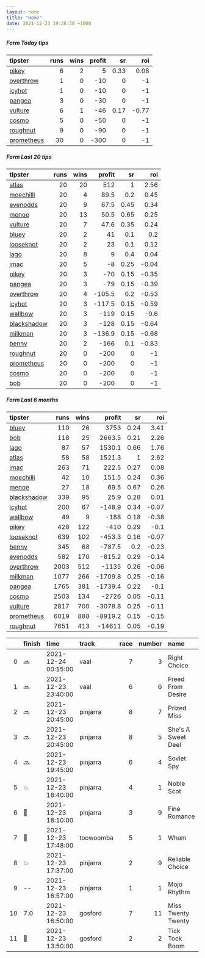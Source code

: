 ```yaml
---   
layout: home  
title: "Home"   
date: 2021-12-23 19:26:38 +1000  
---   
```



##### Form Today tips   

| tipster                                                       |   runs |   wins |   profit |   sr |   roi |
|:--------------------------------------------------------------|-------:|-------:|---------:|-----:|------:|
| [pikey](https://mrwayneo.github.io/tips/pikey.html)           |      6 |      2 |        5 | 0.33 |  0.08 |
| [overthrow](https://mrwayneo.github.io/tips/overthrow.html)   |      1 |      0 |      -10 | 0    | -1    |
| [icyhot](https://mrwayneo.github.io/tips/icyhot.html)         |      1 |      0 |      -10 | 0    | -1    |
| [pangea](https://mrwayneo.github.io/tips/pangea.html)         |      3 |      0 |      -30 | 0    | -1    |
| [vulture](https://mrwayneo.github.io/tips/vulture.html)       |      6 |      1 |      -46 | 0.17 | -0.77 |
| [cosmo](https://mrwayneo.github.io/tips/cosmo.html)           |      5 |      0 |      -50 | 0    | -1    |
| [roughnut](https://mrwayneo.github.io/tips/roughnut.html)     |      9 |      0 |      -90 | 0    | -1    |
| [prometheus](https://mrwayneo.github.io/tips/prometheus.html) |     30 |      0 |     -300 | 0    | -1    |

##### Form Last 20 tips   

| tipster                                                         |   runs |   wins |   profit |   sr |   roi |
|:----------------------------------------------------------------|-------:|-------:|---------:|-----:|------:|
| [atlas](https://mrwayneo.github.io/tips/atlas.html)             |     20 |     20 |    512   | 1    |  2.56 |
| [moechilli](https://mrwayneo.github.io/tips/moechilli.html)     |     20 |      4 |     89.5 | 0.2  |  0.45 |
| [evenodds](https://mrwayneo.github.io/tips/evenodds.html)       |     20 |      9 |     67.5 | 0.45 |  0.34 |
| [menoe](https://mrwayneo.github.io/tips/menoe.html)             |     20 |     13 |     50.5 | 0.65 |  0.25 |
| [vulture](https://mrwayneo.github.io/tips/vulture.html)         |     20 |      7 |     47.6 | 0.35 |  0.24 |
| [bluey](https://mrwayneo.github.io/tips/bluey.html)             |     20 |      2 |     41   | 0.1  |  0.2  |
| [looseknot](https://mrwayneo.github.io/tips/looseknot.html)     |     20 |      2 |     23   | 0.1  |  0.12 |
| [lago](https://mrwayneo.github.io/tips/lago.html)               |     20 |      8 |      9   | 0.4  |  0.04 |
| [jmac](https://mrwayneo.github.io/tips/jmac.html)               |     20 |      5 |     -8   | 0.25 | -0.04 |
| [pikey](https://mrwayneo.github.io/tips/pikey.html)             |     20 |      3 |    -70   | 0.15 | -0.35 |
| [pangea](https://mrwayneo.github.io/tips/pangea.html)           |     20 |      3 |    -79   | 0.15 | -0.39 |
| [overthrow](https://mrwayneo.github.io/tips/overthrow.html)     |     20 |      4 |   -105.5 | 0.2  | -0.53 |
| [icyhot](https://mrwayneo.github.io/tips/icyhot.html)           |     20 |      3 |   -117.5 | 0.15 | -0.59 |
| [wallbow](https://mrwayneo.github.io/tips/wallbow.html)         |     20 |      3 |   -119   | 0.15 | -0.6  |
| [blackshadow](https://mrwayneo.github.io/tips/blackshadow.html) |     20 |      3 |   -128   | 0.15 | -0.64 |
| [milkman](https://mrwayneo.github.io/tips/milkman.html)         |     20 |      3 |   -136.9 | 0.15 | -0.68 |
| [benny](https://mrwayneo.github.io/tips/benny.html)             |     20 |      2 |   -166   | 0.1  | -0.83 |
| [roughnut](https://mrwayneo.github.io/tips/roughnut.html)       |     20 |      0 |   -200   | 0    | -1    |
| [prometheus](https://mrwayneo.github.io/tips/prometheus.html)   |     20 |      0 |   -200   | 0    | -1    |
| [cosmo](https://mrwayneo.github.io/tips/cosmo.html)             |     20 |      0 |   -200   | 0    | -1    |
| [bob](https://mrwayneo.github.io/tips/bob.html)                 |     20 |      0 |   -200   | 0    | -1    |

##### Form Last 6 months   

| tipster                                                         |   runs |   wins |   profit |   sr |   roi |
|:----------------------------------------------------------------|-------:|-------:|---------:|-----:|------:|
| [bluey](https://mrwayneo.github.io/tips/bluey.html)             |    110 |     26 |   3753   | 0.24 |  3.41 |
| [bob](https://mrwayneo.github.io/tips/bob.html)                 |    118 |     25 |   2663.5 | 0.21 |  2.26 |
| [lago](https://mrwayneo.github.io/tips/lago.html)               |     87 |     57 |   1530.1 | 0.66 |  1.76 |
| [atlas](https://mrwayneo.github.io/tips/atlas.html)             |     58 |     58 |   1521.3 | 1    |  2.62 |
| [jmac](https://mrwayneo.github.io/tips/jmac.html)               |    263 |     71 |    222.5 | 0.27 |  0.08 |
| [moechilli](https://mrwayneo.github.io/tips/moechilli.html)     |     42 |     10 |    151.5 | 0.24 |  0.36 |
| [menoe](https://mrwayneo.github.io/tips/menoe.html)             |     27 |     18 |     69.5 | 0.67 |  0.26 |
| [blackshadow](https://mrwayneo.github.io/tips/blackshadow.html) |    339 |     95 |     25.9 | 0.28 |  0.01 |
| [icyhot](https://mrwayneo.github.io/tips/icyhot.html)           |    200 |     67 |   -148.9 | 0.34 | -0.07 |
| [wallbow](https://mrwayneo.github.io/tips/wallbow.html)         |     49 |      9 |   -188   | 0.18 | -0.38 |
| [pikey](https://mrwayneo.github.io/tips/pikey.html)             |    428 |    122 |   -410   | 0.29 | -0.1  |
| [looseknot](https://mrwayneo.github.io/tips/looseknot.html)     |    639 |    102 |   -453.3 | 0.16 | -0.07 |
| [benny](https://mrwayneo.github.io/tips/benny.html)             |    345 |     68 |   -787.5 | 0.2  | -0.23 |
| [evenodds](https://mrwayneo.github.io/tips/evenodds.html)       |    582 |    170 |   -815.2 | 0.29 | -0.14 |
| [overthrow](https://mrwayneo.github.io/tips/overthrow.html)     |   2003 |    512 |  -1135   | 0.26 | -0.06 |
| [milkman](https://mrwayneo.github.io/tips/milkman.html)         |   1077 |    266 |  -1709.8 | 0.25 | -0.16 |
| [pangea](https://mrwayneo.github.io/tips/pangea.html)           |   1765 |    381 |  -1739.4 | 0.22 | -0.1  |
| [cosmo](https://mrwayneo.github.io/tips/cosmo.html)             |   2503 |    134 |  -2726   | 0.05 | -0.11 |
| [vulture](https://mrwayneo.github.io/tips/vulture.html)         |   2817 |    700 |  -3078.8 | 0.25 | -0.11 |
| [prometheus](https://mrwayneo.github.io/tips/prometheus.html)   |   6019 |    888 |  -8919.2 | 0.15 | -0.15 |
| [roughnut](https://mrwayneo.github.io/tips/roughnut.html)       |   7651 |    413 | -14611   | 0.05 | -0.19 |

|    | finish            | time                | track     |   race |   number | name               |   odds | tipster        |
|---:|:------------------|:--------------------|:----------|-------:|---------:|:-------------------|-------:|:---------------|
|  0 | :soon:            | 2021-12-24 00:15:00 | vaal      |      7 |        3 | Right Choice       |   0    | vulture        |
|  1 | :soon:            | 2021-12-23 23:40:00 | vaal      |      6 |        6 | Freed From Desire  |   0    | vulture        |
|  2 | :soon:            | 2021-12-23 20:45:00 | pinjarra  |      8 |        7 | Prized Miss        |   6    | vulture,pikey  |
|  3 | :soon:            | 2021-12-23 20:45:00 | pinjarra  |      8 |        5 | She's A Sweet Deel |   3.6  | vulture        |
|  4 | :soon:            | 2021-12-23 19:45:00 | pinjarra  |      6 |        4 | Soviet Spy         |   3.6  | pikey          |
|  5 | :boom:            | 2021-12-23 18:40:00 | pinjarra  |      4 |        1 | Noble Scot         |   3.2  | pikey          |
|  6 | :2nd_place_medal: | 2021-12-23 18:10:00 | pinjarra  |      3 |        9 | Fine Romance       |   1.65 | pikey          |
|  7 | :3rd_place_medal: | 2021-12-23 17:48:00 | toowoomba |      5 |        1 | Wham               |   3.2  | pangea,icyhot  |
|  8 | :boom:            | 2021-12-23 17:37:00 | pinjarra  |      2 |        9 | Reliable Choice    |   1.67 | vulture,pikey  |
|  9 | --                | 2021-12-23 16:57:00 | pinjarra  |      1 |        1 | Mojo Rhythm        |   1.85 | pikey          |
| 10 | 7.0               | 2021-12-23 16:50:00 | gosford   |      7 |       11 | Miss Twenty Twenty |  11    | vulture,pangea |
| 11 | :2nd_place_medal: | 2021-12-23 13:50:00 | gosford   |      2 |        2 | Tick Tock Boom     |   6    | pangea         |
